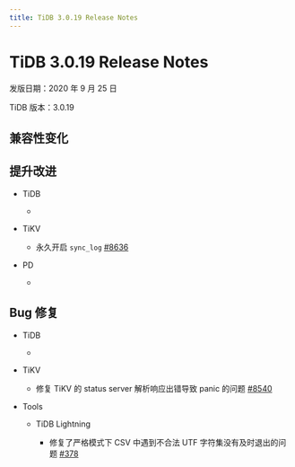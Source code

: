```yaml
---
title: TiDB 3.0.19 Release Notes
---
```


# TiDB 3.0.19 Release Notes

发版日期：2020 年 9 月 25 日

TiDB 版本：3.0.19

## 兼容性变化


## 提升改进

+ TiDB

    - 
    
+ TiKV

    - 永久开启 `sync_log` [#8636](https://github.com/tikv/tikv/pull/8636)

+ PD

    -

## Bug 修复

+ TiDB

    - 

+ TiKV

    - 修复 TiKV 的 status server 解析响应出错导致 panic 的问题 [#8540](https://github.com/tikv/tikv/pull/8540)

+ Tools

    + TiDB Lightning

        - 修复了严格模式下 CSV 中遇到不合法 UTF 字符集没有及时退出的问题 [#378](https://github.com/pingcap/tidb-lightning/pull/378)
